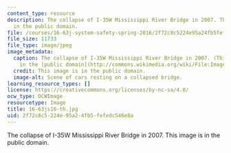 ```yaml
---
content_type: resource
description: The collapse of I-35W Mississippi River Bridge in 2007. This image is
  in the public domain.
file: /courses/16-63j-system-safety-spring-2016/2f72c8c5224e95a24fb5fefedc546e8a_16-63js16-th.jpg
file_size: 11733
file_type: image/jpeg
image_metadata:
  caption: The collapse of I-35W Mississippi River Bridge in 2007. (This image is
    in the [public domain](http://commons.wikimedia.org/wiki/File:Image-I35W_Collapse_-_Day_4_-_Operations_%26_Scene_(95)_edit.jpg)).
  credit: This image is in the public domain.
  image-alt: Scene of cars resting on a collapsed bridge.
learning_resource_types: []
license: https://creativecommons.org/licenses/by-nc-sa/4.0/
ocw_type: OCWImage
resourcetype: Image
title: 16-63js16-th.jpg
uid: 2f72c8c5-224e-95a2-4fb5-fefedc546e8a
---
```

The collapse of I-35W Mississippi River Bridge in 2007. This image is in the public domain.